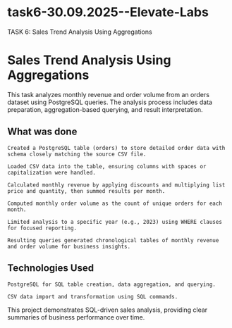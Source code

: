 # task6-30.09.2025--Elevate-Labs
TASK 6: Sales Trend Analysis Using Aggregations
# Sales Trend Analysis Using Aggregations

This task analyzes monthly revenue and order volume from an orders dataset using PostgreSQL queries. The analysis process includes data preparation, aggregation-based querying, and result interpretation.
## What was done

    Created a PostgreSQL table (orders) to store detailed order data with schema closely matching the source CSV file.

    Loaded CSV data into the table, ensuring columns with spaces or capitalization were handled.

    Calculated monthly revenue by applying discounts and multiplying list price and quantity, then summed results per month.

    Computed monthly order volume as the count of unique orders for each month.

    Limited analysis to a specific year (e.g., 2023) using WHERE clauses for focused reporting.

    Resulting queries generated chronological tables of monthly revenue and order volume for business insights.
## Technologies Used

    PostgreSQL for SQL table creation, data aggregation, and querying.

    CSV data import and transformation using SQL commands.

This project demonstrates SQL-driven sales analysis, providing clear summaries of business performance over time.

